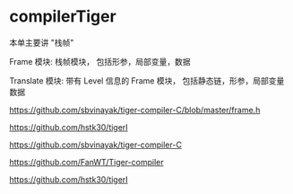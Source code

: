 # compilerTiger

本单主要讲 "栈帧"

Frame 模块:  栈帧模块， 包括形参，局部变量，数据

Translate 模块:  带有 Level 信息的 Frame 模块， 包括静态链，形参，局部变量数据

https://github.com/sbvinayak/tiger-compiler-C/blob/master/frame.h

https://github.com/hstk30/tigerI

https://github.com/sbvinayak/tiger-compiler-C

https://github.com/FanWT/Tiger-compiler

https://github.com/hstk30/tigerI







